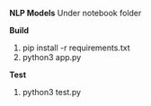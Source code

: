 **NLP Models**
Under notebook folder

**Build**
1. pip install -r requirements.txt
2. python3 app.py

**Test**
1. python3 test.py
